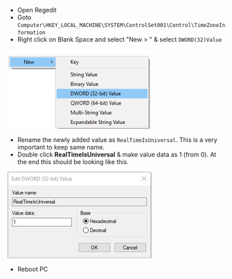 
- Open Regedit 
- Goto ```Computer\HKEY_LOCAL_MACHINE\SYSTEM\ControlSet001\Control\TimeZoneInformation```
- Right click on Blank Space and select "New > " & select ```DWORD(32)Value```

![reg-add](/images/windows/time/regedit-add.png)  

- Rename the newly added value as ```RealTimeIsUniversal```. This is a very important to keep same name. 
- Double click **RealTimeIsUniversal** & make value data as 1 (from 0). At the end this should be looking like this.

![reg-changed](/images/windows/time/reg-final.JPG)

- Reboot PC 